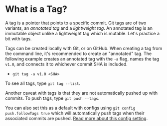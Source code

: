 # What is a Tag?

A tag is a pointer that points to a specific commit. Git tags are of two variants, an _annotated tag_ and a _lightweight tag_. An annotated tag is an immutable object unlike a lightweight tag which is mutable. Let's practice a bit with tags.

Tags can be created locally with Git, or on GitHub. When creating a tag from the command line, it's recommended to create an "annotated" tag. The following example creates an annotated tag with the `-a` flag, names the tag `v1.0`, and connects it to whichever commit SHA is included.

- `git tag -a v1.0 <SHA>`

To see all tags, type `git tag --list`.

Another caveat with tags is that they are not automatically pushed up with commits. To push tags, type `git push --tags`.

 You can also set this as a default with configs using `git config push.followTags true` which will automatically push tags when their associated commits are pushed. [Read more about this config setting](https://git-scm.com/docs/git-config/2.4.1#git-config-pushfollowTags).